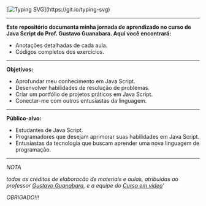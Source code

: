 [![Typing SVG](https://readme-typing-svg.demolab.com?font=Jersey+15&size=40&pause=1000&color=2CC200&random=false&width=435&lines=%3E%3E%3E+CURSO_JS_)](https://git.io/typing-svg)

---

 **Este repositório documenta minha jornada de aprendizado no curso de Java Script do Prof. Gustavo Guanabara. Aqui você encontrará:**
 
 - Anotações detalhadas de cada aula.
 - Códigos completos dos exercícios.

---
 **Objetivos:**

 - Aprofundar meu conhecimento em Java Script.
 - Desenvolver habilidades de resolução de problemas.
 - Criar um portfólio de projetos práticos em Java Script.
 - Conectar-me com outros entusiastas da linguagem.
---
 **Público-alvo:**

 - Estudantes de Java Script.
 - Programadores que desejam aprimorar suas habilidades em Java Script.
 - Entusiastas da tecnologia que buscam aprender uma nova linguagem de programação.

---
*NOTA*

*todos os créditos de elaboracão de materiais e aulas, atribuidas ao professor [Gustavo Guanabara](https://github.com/gustavoguanabara), e a equipe do [Curso em video](https://www.cursoemvideo.com)'*

*OBRIGADO!!!*
